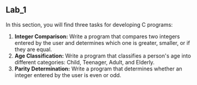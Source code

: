 ## Lab_1

In this section, you will find three tasks for developing C programs:

1. **Integer Comparison:** Write a program that compares two integers entered by the user and determines which one is greater, smaller, or if they are equal.
2. **Age Classification:** Write a program that classifies a person's age into different categories: Child, Teenager, Adult, and Elderly.
3. **Parity Determination:** Write a program that determines whether an integer entered by the user is even or odd.

